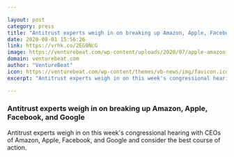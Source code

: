 ```yaml
---

layout: post
category: press
title: "Antitrust experts weigh in on breaking up Amazon, Apple, Facebook, and Google"
date: 2020-08-01 15:56:26
link: https://vrhk.co/2EG9NcG
image: https://venturebeat.com/wp-content/uploads/2020/07/apple-amazon-facebook-google-1.png?w=1200&strip=all
domain: venturebeat.com
author: "VentureBeat"
icon: https://venturebeat.com/wp-content/themes/vb-news/img/favicon.ico
excerpt: "Antitrust experts weigh in on this week's congressional hearing with CEOs of Amazon, Apple, Facebook, and Google and consider the best course of action."

---
```


### Antitrust experts weigh in on breaking up Amazon, Apple, Facebook, and Google

Antitrust experts weigh in on this week's congressional hearing with CEOs of Amazon, Apple, Facebook, and Google and consider the best course of action.